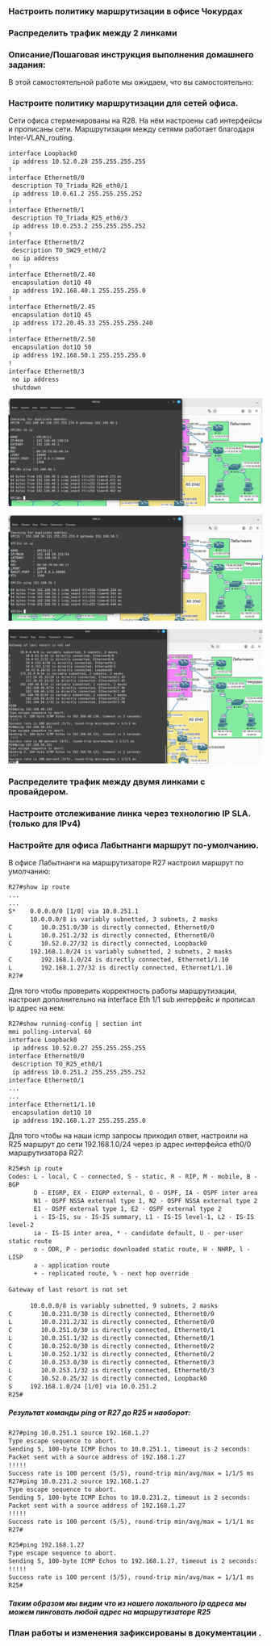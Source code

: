 ### Настроить политику маршрутизации в офисе Чокурдах
### Распределить трафик между 2 линками

### Описание/Пошаговая инструкция выполнения домашнего задания:
В этой самостоятельной работе мы ожидаем, что вы самостоятельно:

### Настроите политику маршрутизации для сетей офиса.
Сети офиса стерменированы на R28.  На нём настроены саб интерфейсы и прописаны сети.
Маршрутизация между сетями работает благодаря Inter-VLAN_routing.

```
interface Loopback0
 ip address 10.52.0.28 255.255.255.255
!         
interface Ethernet0/0
 description TO_Triada_R26_eth0/1
 ip address 10.0.61.2 255.255.255.252
!         
interface Ethernet0/1
 description TO_Triada_R25_eth0/3
 ip address 10.0.253.2 255.255.255.252
!         
interface Ethernet0/2
 description TO_SW29_eth0/2
 no ip address
!         
interface Ethernet0/2.40
 encapsulation dot1Q 40
 ip address 192.168.40.1 255.255.255.0
!         
interface Ethernet0/2.45
 encapsulation dot1Q 45
 ip address 172.20.45.33 255.255.255.240
!         
interface Ethernet0/2.50
 encapsulation dot1Q 50
 ip address 192.168.50.1 255.255.255.0
!         
interface Ethernet0/3
 no ip address
 shutdown 
```


![](https://github.com/Ram170107/Otus_practice_ARR/blob/ba40f15173f260528d846c620c29528649b90c39/labs/lab_5/%D0%9F%D0%B8%D0%BD%D0%B3%20PC30%20%D0%B4%D0%BE%20%D1%88%D0%BB%D1%8E%D0%B7%D0%B0.png)

![](https://github.com/Ram170107/Otus_practice_ARR/blob/ba40f15173f260528d846c620c29528649b90c39/labs/lab_5/%D0%9F%D0%B8%D0%BD%D0%B3%20PC31%20%D0%B4%D0%BE%20%D1%88%D0%BB%D1%8E%D0%B7%D0%B0.png)

![](https://github.com/Ram170107/Otus_practice_ARR/blob/ba40f15173f260528d846c620c29528649b90c39/labs/lab_5/%D0%A2%D0%B5%D1%81%D1%82%20%D0%BF%D0%B8%D0%BD%D0%B3%20%D0%B4%D0%BE%20%D0%9F%D0%9A%20%D0%BE%D1%84%D0%B8%D1%81%D0%BE%D0%B2.png)


### Распределите трафик между двумя линками с провайдером.
### Настроите отслеживание линка через технологию IP SLA.(только для IPv4)
### Настройте для офиса Лабытнанги маршрут по-умолчанию.
В офисе Лабытнанги на маршрутизаторе R27 настроил маршрут по умолчанию:

```
R27#show ip route
...
...
S*    0.0.0.0/0 [1/0] via 10.0.251.1
      10.0.0.0/8 is variably subnetted, 3 subnets, 2 masks
C        10.0.251.0/30 is directly connected, Ethernet0/0
L        10.0.251.2/32 is directly connected, Ethernet0/0
C        10.52.0.27/32 is directly connected, Loopback0
      192.168.1.0/24 is variably subnetted, 2 subnets, 2 masks
C        192.168.1.0/24 is directly connected, Ethernet1/1.10
L        192.168.1.27/32 is directly connected, Ethernet1/1.10
R27#
```
Для того чтобы проверить корректность работы маршрутизации, настроил дополнительно на interface Eth 1/1 sub интерфейс и прописал ip адрес на нем:
```
R27#show running-config | section int       
mmi polling-interval 60
interface Loopback0
 ip address 10.52.0.27 255.255.255.255
interface Ethernet0/0
 description TO_R25_eth0/1
 ip address 10.0.251.2 255.255.255.252
interface Ethernet0/1
...
...
interface Ethernet1/1.10
 encapsulation dot1Q 10
 ip address 192.168.1.27 255.255.255.0

```
Для того чтобы на наши icmp запросы приходил ответ, настроили на R25 маршрут до сети 192.168.1.0/24 через ip адрес интерфейса eth0/0 маршрутизатора R27:
```
R25#sh ip route
Codes: L - local, C - connected, S - static, R - RIP, M - mobile, B - BGP
       D - EIGRP, EX - EIGRP external, O - OSPF, IA - OSPF inter area 
       N1 - OSPF NSSA external type 1, N2 - OSPF NSSA external type 2
       E1 - OSPF external type 1, E2 - OSPF external type 2
       i - IS-IS, su - IS-IS summary, L1 - IS-IS level-1, L2 - IS-IS level-2
       ia - IS-IS inter area, * - candidate default, U - per-user static route
       o - ODR, P - periodic downloaded static route, H - NHRP, l - LISP
       a - application route
       + - replicated route, % - next hop override

Gateway of last resort is not set

      10.0.0.0/8 is variably subnetted, 9 subnets, 2 masks
C        10.0.231.0/30 is directly connected, Ethernet0/0
L        10.0.231.2/32 is directly connected, Ethernet0/0
C        10.0.251.0/30 is directly connected, Ethernet0/1
L        10.0.251.1/32 is directly connected, Ethernet0/1
C        10.0.252.0/30 is directly connected, Ethernet0/2
L        10.0.252.1/32 is directly connected, Ethernet0/2
C        10.0.253.0/30 is directly connected, Ethernet0/3
L        10.0.253.1/32 is directly connected, Ethernet0/3
C        10.52.0.25/32 is directly connected, Loopback0
S     192.168.1.0/24 [1/0] via 10.0.251.2
R25#
```

##### Результат команды ping от R27 до R25 и наоборот:

```
R27#ping 10.0.251.1 source 192.168.1.27
Type escape sequence to abort.
Sending 5, 100-byte ICMP Echos to 10.0.251.1, timeout is 2 seconds:
Packet sent with a source address of 192.168.1.27 
!!!!!
Success rate is 100 percent (5/5), round-trip min/avg/max = 1/1/5 ms
R27#ping 10.0.231.2 source 192.168.1.27
Type escape sequence to abort.
Sending 5, 100-byte ICMP Echos to 10.0.231.2, timeout is 2 seconds:
Packet sent with a source address of 192.168.1.27 
!!!!!
Success rate is 100 percent (5/5), round-trip min/avg/max = 1/1/1 ms
R27#

```

```
R25#ping 192.168.1.27                  
Type escape sequence to abort.
Sending 5, 100-byte ICMP Echos to 192.168.1.27, timeout is 2 seconds:
!!!!!
Success rate is 100 percent (5/5), round-trip min/avg/max = 1/1/1 ms
R25#
```
##### Таким образом мы видим что из нашего локального ip адреса мы можем пинговать любой адрес на маршрутизаторе R25

### План работы и изменения зафиксированы в документации .
